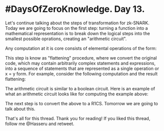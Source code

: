 # #DaysOfZeroKnowledge. Day 13. 

Let's continue talking about the steps of transformation for zk-SNARK. Today we are going to focus on the first step: turning a function into a mathematical representation is to break down the logical steps into the smallest possible oprations, creating an "arithmetic circuit". 

Any computation at it is core consists of elemental operations of the form: 

This step is know as "flattening" procedure, where we convert the original code, which may contain arbitrarily complex statements and expressions, into a sequence of statements that are represented as a single operation or x = y form. For example, consider the following computation and the result flattening:  


The arithmetic circuit is similar to a boolean circuit. Here is an example of what an arithmetic circuit looks like for computing the example above: 




The next step is to convert the above to a R1CS. Tomorrow we are going to talk about this.

That's all for this thread. Thank you for reading! If you liked this thread, follow me @Hasseru and retweet.
